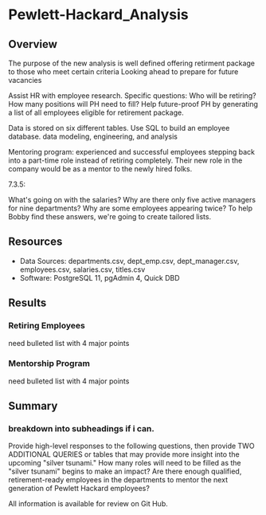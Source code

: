 # Pewlett-Hackard_Analysis

## Overview

The purpose of the new analysis is well defined
offering retirment package to those who meet certain criteria
Looking ahead to prepare for future vacancies

Assist HR with employee research. Specific questions: 
Who will be retiring? How many positions will PH need to fill? 
Help future-proof PH by generating a list of all employees eligible for retirement package. 

Data is stored on six different tables. Use SQL to build an employee database. data modeling, engineering, and analysis 

Mentoring program: experienced and successful employees stepping back into a part-time role instead of retiring completely. Their new role in the company would be as a mentor to the newly hired folks.

7.3.5:

What's going on with the salaries?
Why are there only five active managers for nine departments?
Why are some employees appearing twice?
To help Bobby find these answers, we're going to create tailored lists.



## Resources 
- Data Sources: departments.csv, dept_emp.csv, dept_manager.csv, employees.csv, salaries.csv, titles.csv
- Software: PostgreSQL 11, pgAdmin 4, Quick DBD

## Results

### Retiring Employees
need bulleted list with 4 major points



### Mentorship Program
need bulleted list with 4 major points


## Summary

### breakdown into subheadings if i can. 
Provide high-level responses to the following questions, then provide TWO ADDITIONAL QUERIES or tables that may provide more insight into the upcoming "silver tsunami."
How many roles will need to be filled as the "silver tsunami" begins to make an impact?
Are there enough qualified, retirement-ready employees in the departments to mentor the next generation of Pewlett Hackard employees?



All information is available for review on Git Hub. 
